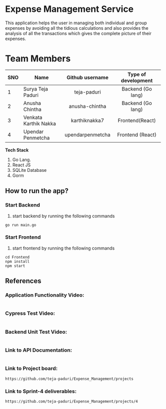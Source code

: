 # Expense Management Service
This application helps the user in managing both individual and group expenses by avoiding all the tidious calculations and also provides the analysis of all the transactions which gives the complete picture of their expenses.


# Team Members
SNO | Name                          | Github username| Type of development|
--- | -------------                 |:-------------: | :------------------:
1   | Surya Teja Paduri   | teja-paduri | Backend (Go lang)  |
2   | Anusha Chintha        |anusha-chintha| Backend (Go lang)    |
3   | Venkata Karthik Nakka |   karthiknakka7| Frontend(React)    |
4   | Upendar Penmetcha     | upendarpenmetcha  | Frontend (React)

**Tech Stack**

1. Go Lang.   
2. React JS
3. SQLite Database
4. Gorm

## How to run the app?

### Start Backend
1. start backend by running the following commands
```
go run main.go
```
### Start Frontend
1. start frontend by running the following commands
```
cd Frontend
npm install
npm start
```

## References

### Application Functionality Video:
```

```

### Cypress Test Video:
```

```

### Backend Unit Test Video:
```

```

### Link to API Documentation:
```

```

### Link to Project board:
```
https://github.com/teja-paduri/Expense_Management/projects
```

### Link to Sprint-4 deliverables:
```
https://github.com/teja-paduri/Expense_Management/projects/4
```

